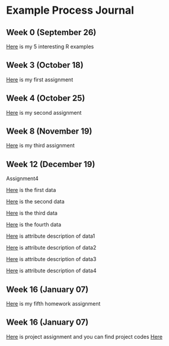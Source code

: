 # Example Process Journal

## Week 0 (September 26)

[Here](files/interesting_examples.html) is my 5 interesting R examples

## Week 3 (October 18)

[Here](files/Homework1-IE582.html) is my first assignment

## Week 4 (October 25)

[Here](files/IE582_Homework2.html) is my second assignment

## Week 8 (November 19)

[Here](files/IE582_Fall2018_Homework3.html) is my third assignment

## Week 12 (December 19)
Assignment4

[Here](files/Classification-Data1.html) is the first data

[Here](files/Classification-Data2.html) is the second data

[Here](files/Classification-Data3.html) is the third data

[Here](files/Regression-Data4.html) is the fourth data

[Here](files/Desc1.txt) is attribute description of data1

[Here](files/Desc2.txt) is attribute description of data2

[Here](files/Description3.txt) is attribute description of data3

[Here](files/Description4.txt) is attribute description of data4

## Week 16 (January 07)

[Here](files/Homework5.html) is my fifth homework assignment

## Week 16 (January 07)

[Here](files/IE582Project.html) is project assignment and you can find project codes [Here](582ProjectCode.R)

